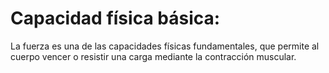 # Capacidad física básica:
 La fuerza es una de las capacidades físicas fundamentales, que permite al cuerpo vencer o resistir una carga mediante la contracción muscular.
